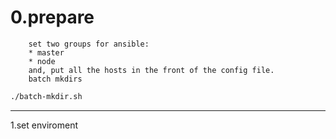 0.prepare 
===
		set two groups for ansible:
		* master 
		* node
		and, put all the hosts in the front of the config file. 
		batch mkdirs		
```sh
./batch-mkdir.sh
```

---
1.set enviroment 
